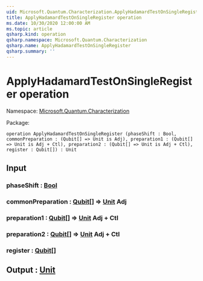 ```yaml
---
uid: Microsoft.Quantum.Characterization.ApplyHadamardTestOnSingleRegister
title: ApplyHadamardTestOnSingleRegister operation
ms.date: 10/30/2020 12:00:00 AM
ms.topic: article
qsharp.kind: operation
qsharp.namespace: Microsoft.Quantum.Characterization
qsharp.name: ApplyHadamardTestOnSingleRegister
qsharp.summary: ''
---
```


# ApplyHadamardTestOnSingleRegister operation

Namespace: [Microsoft.Quantum.Characterization](xref:Microsoft.Quantum.Characterization)

Package: [](https://nuget.org/packages/)




```qsharp
operation ApplyHadamardTestOnSingleRegister (phaseShift : Bool, commonPreparation : (Qubit[] => Unit is Adj), preparation1 : (Qubit[] => Unit is Adj + Ctl), preparation2 : (Qubit[] => Unit is Adj + Ctl), register : Qubit[]) : Unit
```


## Input

### phaseShift : [Bool](xref:microsoft.quantum.lang-ref.bool)




### commonPreparation : [Qubit](xref:microsoft.quantum.lang-ref.qubit)[] => [Unit](xref:microsoft.quantum.lang-ref.unit) Adj




### preparation1 : [Qubit](xref:microsoft.quantum.lang-ref.qubit)[] => [Unit](xref:microsoft.quantum.lang-ref.unit) Adj + Ctl




### preparation2 : [Qubit](xref:microsoft.quantum.lang-ref.qubit)[] => [Unit](xref:microsoft.quantum.lang-ref.unit) Adj + Ctl




### register : [Qubit](xref:microsoft.quantum.lang-ref.qubit)[]





## Output : [Unit](xref:microsoft.quantum.lang-ref.unit)

